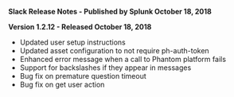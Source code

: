 **Slack Release Notes - Published by Splunk October 18, 2018**


**Version 1.2.12 - Released October 18, 2018**

* Updated user setup instructions
* Updated asset configuration to not require ph-auth-token
* Enhanced error message when a call to Phantom platform fails
* Support for backslashes if they appear in messages
* Bug fix on premature question timeout
* Bug fix on get user action
